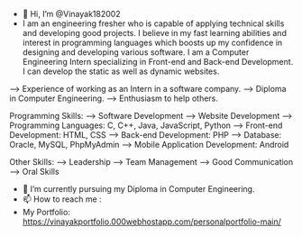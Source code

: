 - 👋 Hi, I’m @Vinayak182002
- I am an engineering fresher who is capable of applying technical skills and developing good projects. I believe in my fast learning abilities and interest in programming languages which boosts up my confidence in designing and developing various software.
I am a Computer Engineering Intern specializing in Front-end and Back-end Development. I can develop the static as well as dynamic websites.

--> Experience of working as an Intern in a software company.
--> Diploma in Computer Engineering.
--> Enthusiasm to help others.

Programming Skills:
--> Software Development
--> Website Development
--> Programming Languages: C, C++, Java, JavaScript, Python
--> Front-end Development: HTML, CSS
--> Back-end Development: PHP
--> Database: Oracle, MySQL, PhpMyAdmin
--> Mobile Application Development: Android

Other Skills:
--> Leadership
--> Team Management
--> Good Communication
--> Oral Skills

- 🌱 I’m currently pursuing my Diploma in Computer Engineering.
- 📫 How to reach me :
- My Portfolio: https://vinayakportfolio.000webhostapp.com/personalportfolio-main/

<!---
Vinayak182002/Vinayak182002 is a ✨ special ✨ repository because its `README.md` (this file) appears on your GitHub profile.
You can click the Preview link to take a look at your changes.
--->
